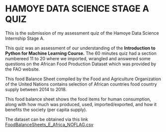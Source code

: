 # HAMOYE DATA SCIENCE STAGE A QUIZ

This is the submission of my assessment quiz of the Hamoye Data Science Internship Stage A.

This quiz was an assessment of our understanding of the **Introduction to Python for Machine Learning Course.** The 60 minutes quiz had a section numbereed 11 to 20 where we imported, wrangled and answered some questions on the African Food Production Dataset which was provided by the FAO website.

This food Balance Sheet compiled by the Food and Agriculture Organization of the United Nations contains selection of African countries food country supply between 2014 to 2018.

This food balance sheet shows the food items for human consumption, along with how much was produced, used, imported/exported, and how it benefits the society (per capita supply).

The dataset can be obtained via this link [FoodBalanceSheets_E_Africa_NOFLAG.csv](https://github.com/HamoyeHQ/HDSC-Introduction-to-Python-for-machine-learning/files/7768140/FoodBalanceSheets_E_Africa_NOFLAG.csv)
